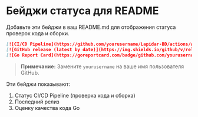 # Бейджи статуса для README

Добавьте эти бейджи в ваш README.md для отображения статуса проверок кода и сборки.

```markdown
[![CI/CD Pipeline](https://github.com/yourusername/Lapidar-BD/actions/workflows/ci-cd.yml/badge.svg)](https://github.com/yourusername/Lapidar-BD/actions/workflows/ci-cd.yml)
[![GitHub release (latest by date)](https://img.shields.io/github/v/release/yourusername/Lapidar-BD)](https://github.com/yourusername/Lapidar-BD/releases)
[![Go Report Card](https://goreportcard.com/badge/github.com/yourusername/Lapidar-BD)](https://goreportcard.com/report/github.com/yourusername/Lapidar-BD)
```

> **Примечание:** Замените `yourusername` на ваше имя пользователя GitHub.

Эти бейджи показывают:
1. Статус CI/CD Pipeline (проверка кода и сборка)
2. Последний релиз
3. Оценку качества кода Go